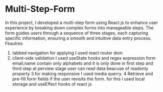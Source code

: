 # Multi-Step-Form
In this project, I developed a multi-step form using React.js to enhance user experience by breaking down complex forms into manageable steps. The form guides users through a sequence of three stages, each capturing specific information, ensuring a smooth and intuitive data entry process.
Feautres 
1. tabbed navigation for applying I used react router dom
2. client-side validation I used useState hooks and regex expression form email,name contain only alphabets and it is only done in first step and third step at perview stage user can read data beacuse of readonly property
3.for making responsive I used media querry.
4	Retrieve and pre-fill form fields if the user revisits the form. for this i used local storage and useEffect hooks of react js



